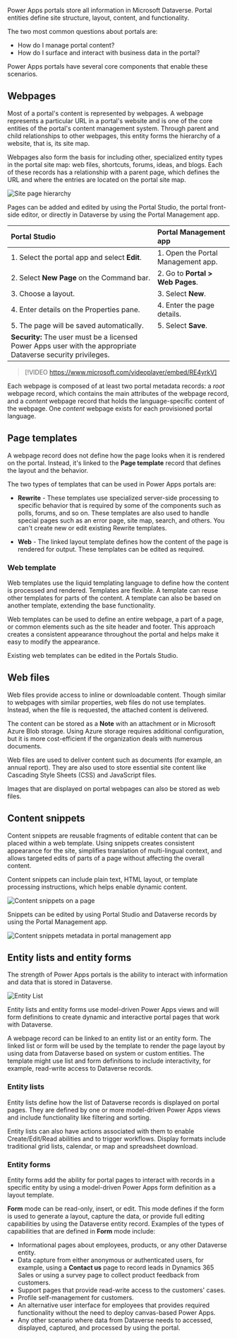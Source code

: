 Power Apps portals store all information in Microsoft Dataverse. Portal entities define site structure, layout, content, and functionality.

The two most common questions about portals are:

- How do I manage portal content?
- How do I surface and interact with business data in the portal?

Power Apps portals have several core components that enable these scenarios. 

## Webpages

Most of a portal's content is represented by webpages. A webpage represents a particular URL in a portal's website and is one of the core entities of the portal's content management system. Through parent and child relationships to other webpages, this entity forms the hierarchy of a website, that is, its site map.

Webpages also form the basis for including other, specialized entity types in the portal site map: web files, shortcuts, forums, ideas, and blogs. Each of these records has a relationship with a parent page, which defines the URL and where the entries are located on the portal site map. 

![Site page hierarchy](../media/3-page-hierarchy.png)

Pages can be added and edited by using the Portal Studio, the portal front-side editor, or directly in Dataverse by using the Portal Management app.

| Portal Studio                               | Portal Management app                                        |
| :------------------------------------------ | :----------------------------------------------------------- |
| 1. Select the portal app and select **Edit**. | 1. Open the Portal Management app.                                |
| 2. Select **New Page** on the Command bar.    | 2. Go to **Portal > Web Pages**.                              |
| 3. Choose a layout.                          | 3. Select **New**.                                            |
| 4. Enter details on the Properties pane.     | 4. Enter the page details.                                    |
| 5. The page will be saved automatically.        | 5. Select **Save**.                                           |
| **Security:** The user must be a licensed Power Apps user with the appropriate Dataverse security privileges.                                            |  |

> [!VIDEO https://www.microsoft.com/videoplayer/embed/RE4yrkV]

Each webpage is composed of at least two portal metadata records: a *root* webpage record, which contains the main attributes of the webpage record, and a *content* webpage record that holds the language-specific content of the webpage. One *content* webpage exists for each provisioned portal language.

## Page templates

A webpage record does not define how the page looks when it is rendered on the portal. Instead, it's linked to the **Page template** record that defines the layout and the behavior.

The two types of templates that can be used in Power Apps portals are:

- **Rewrite** - These templates use specialized server-side processing to specific behavior that is required by some of the components such as polls, forums, and so on. These templates are also used to handle special pages such as an error page, site map, search, and others. You can't create new or edit existing Rewrite templates.

- **Web** - The linked layout template defines how the content of the page is rendered for output. These templates can be edited as required.

### Web template 

Web templates use the liquid templating language to define how the content is processed and rendered. Templates are flexible. A template can reuse other templates for parts of the content. A template can also be based on another template, extending the base functionality. 

Web templates can be used to define an entire webpage, a part of a page, or common elements such as the site header and footer. This approach creates a consistent appearance throughout the portal and helps make it easy to modify the appearance.

Existing web templates can be edited in the Portals Studio.

## Web files

Web files provide access to inline or downloadable content. Though similar to webpages with similar properties, web files do not use templates. Instead, when the file is requested, the attached content is delivered.

The content can be stored as a **Note** with an attachment or in Microsoft Azure Blob storage. Using Azure storage requires additional configuration, but it is more cost-efficient if the organization deals with numerous documents.

Web files are used to deliver content such as documents (for example, an annual report). They are also used to store essential site content like Cascading Style Sheets (CSS) and JavaScript files.

Images that are displayed on portal webpages can also be stored as web files.

## Content snippets

Content snippets are reusable fragments of editable content that can be placed within a web template. Using snippets creates consistent appearance for the site, simplifies translation of multi-lingual context, and allows targeted edits of parts of a page without affecting the overall content.

Content snippets can include plain text, HTML layout, or template processing instructions, which helps enable dynamic content. 

![Content snippets on a page](../media/1-6-content-snippet.png)

Snippets can be edited by using Portal Studio and Dataverse records by using the Portal Management app.

![Content snippets metadata in portal management app](../media/1-6-content-snippet-metadata.png)

## Entity lists and entity forms

The strength of Power Apps portals is the ability to interact with information and data that is stored in Dataverse.

![Entity List](../media/1-6-entity-list-studio.png)

Entity lists and entity forms use model-driven Power Apps views and will form definitions to create dynamic and interactive portal pages that work with Dataverse. 

A webpage record can be linked to an entity list or an entity form. The linked list or form will be used by the template to render the page layout by using data from Dataverse based on system or custom entities. The template might use list and form definitions to include interactivity, for example, read-write access to Dataverse records.

### Entity lists

Entity lists define how the list of Dataverse records is displayed on portal pages. They are defined by one or more model-driven Power Apps views and include functionality like filtering and sorting.

Entity lists can also have actions associated with them to enable Create/Edit/Read abilities and to trigger workflows. Display formats include traditional grid lists, calendar, or map and spreadsheet download.

### Entity forms

Entity forms add the ability for portal pages to interact with records in a specific entity by using a model-driven Power Apps form definition as a layout template.

**Form** mode can be read-only, insert, or edit. This mode defines if the form is used to generate a layout, capture the data, or provide full editing capabilities by using the Dataverse entity record. Examples of the types of capabilities that are defined in **Form** mode include:

- Informational pages about employees, products, or any other Dataverse entity.
- Data capture from either anonymous or authenticated users, for example, using a **Contact us** page to record leads in Dynamics 365 Sales or using a survey page to collect product feedback from customers. 
- Support pages that provide read-write access to the customers' cases. 
- Profile self-management for customers.
- An alternative user interface for employees that provides required functionality without the need to deploy canvas-based Power Apps.
- Any other scenario where data from Dataverse needs to accessed, displayed, captured, and processed by using the portal.
